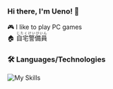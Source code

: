 ### Hi there, I'm Ueno! 👋

🎮 I like to play PC games   
🏠 <ruby>自宅警備員<rt>じたくけいびいん</rt></ruby>


### 🛠️ Languages/Technologies
![My Skills](https://skillicons.dev/icons?i=js,ts,nodejs,rust)
